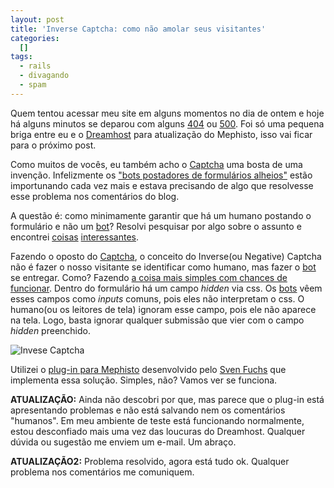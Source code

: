 ```yaml
--- 
layout: post
title: 'Inverse Captcha: como não amolar seus visitantes'
categories: 
  []
tags:
  - rails
  - divagando
  - spam
---
```



Quem tentou acessar meu site em alguns momentos no dia de ontem e hoje há alguns minutos se deparou com alguns [404](http://en.wikipedia.org/wiki/List_of_HTTP_status_codes#4xx_Client_Error) ou [500](http://en.wikipedia.org/wiki/List_of_HTTP_status_codes#5xx_Server_Error). Foi só uma pequena briga entre eu e o [Dreamhost][dh] para atualização do Mephisto, isso vai ficar para o próximo post.

Como muitos de vocês, eu também acho o [Captcha][cap] uma bosta de uma invenção. Infelizmente os ["bots postadores de formulários alheios"][bot] estão importunando cada vez mais e estava precisando de algo que resolvesse esse problema nos comentários do blog.

A questão é: como minimamente garantir que há um humano postando o formulário e não um [bot][bot]? Resolvi pesquisar por algo sobre o assunto e encontrei [coisas](http://damienkatz.net/2007/01/negative_captch.html) [interessantes](http://nedbatchelder.com/text/stopbots.html).

Fazendo o oposto do [Captcha][cap], o conceito do Inverse(ou Negative) Captcha não é fazer o nosso visitante se identificar como humano, mas fazer o [bot][bot] se entregar. Como? Fazendo [a coisa mais simples com chances de funcionar](http://c2.com/xp/DoTheSimplestThingThatCouldPossiblyWork.html). Dentro do formulário há um campo _hidden_ via css. Os [bots][bot] vêem esses campos como _inputs_ comuns, pois eles não interpretam o css. O humano(ou os leitores de tela) ignoram esse campo, pois ele não aparece na tela. Logo, basta ignorar qualquer submissão que vier com o campo _hidden_ preenchido.

<div class="center"><img src="http://mergulhao.info/assets/2007/11/6/inverse_captcha.png" alt="Invese Captcha" /></div>

Utilizei o [plug-in para Mephisto][pi] desenvolvido pelo [Sven Fuchs][sf] que implementa essa solução. Simples, não? Vamos ver se funciona.

**ATUALIZAÇÃO:** Ainda não descobri por que, mas parece que o plug-in está apresentando problemas e não está salvando nem os comentários "humanos". Em meu ambiente de teste está funcionando normalmente, estou desconfiado mais uma vez das loucuras do Dreamhost. Qualquer dúvida ou sugestão me enviem um e-mail. Um abraço.

**ATUALIZAÇÃO2:** Problema resolvido, agora está tudo ok. Qualquer problema nos comentários me comuniquem.

[sf]: http://www.artweb-design.de/svenfuchs
[pi]: http://www.artweb-design.de/2007/9/25/inverse-captcha-anti-comment-spam-technique-now-a-regular-mephisto-plugin
[cap]: http://en.wikipedia.org/wiki/Captcha
[bot]: http://pt.wikipedia.org/wiki/Bot
[dh]: http://www.dreamhost.com

